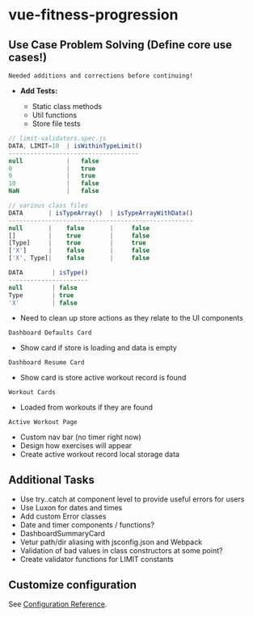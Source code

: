 # vue-fitness-progression

## Use Case Problem Solving (Define core use cases!)

`Needed additions and corrections before continuing!`

- **Add Tests:**

  - Static class methods
  - Util functions
  - Store file tests

```javascript
// limit-validators.spec.js
DATA, LIMIT=10  | isWithinTypeLimit()
------------------------------------
null            |   false
0               |   true
9               |   true
10              |   false
NaN             |   false

// various class files
DATA       | isTypeArray()  | isTypeArrayWithData()
---------------------------------------------------
null       |    false       |     false
[]         |    true        |     false
[Type]     |    true        |     true
['X']      |    false       |     false
['X', Type]|    false       |     false

DATA        | isType()
----------------------
null        | false
Type        | true
'X'         | false

```

- Need to clean up store actions as they relate to the UI components

`Dashboard Defaults Card`

- Show card if store is loading and data is empty

`Dashboard Resume Card`

- Show card is store active workout record is found

`Workout Cards`

- Loaded from workouts if they are found

`Active Workout Page`

- Custom nav bar (no timer right now)
- Design how exercises will appear
- Create active workout record local storage data

## Additional Tasks

- Use try..catch at component level to provide useful errors for users
- Use Luxon for dates and times
- Add custom Error classes
- Date and timer components / functions?
- DashboardSummaryCard
- Vetur path/dir aliasing with jsconfig.json and Webpack
- Validation of bad values in class constructors at some point?
- Create validator functions for LIMIT constants

## Customize configuration

See [Configuration Reference](https://cli.vuejs.org/config/).
